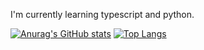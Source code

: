 I'm currently learning typescript and python.

[![Anurag's GitHub stats](https://github-readme-stats.vercel.app/api?username=hightail191)](https://github.com/anuraghazra/github-readme-stats)
[![Top Langs](https://github-readme-stats.vercel.app/api/top-langs/?username=hightail)](https://github.com/anuraghazra/github-readme-stats)
<!--
**hightail191/hightail191** is a ✨ _special_ ✨ repository because its `README.md` (this file) appears on your GitHub profile.

Here are some ideas to get you started:

- 🔭 I’m currently working on ...
- 🌱 I’m currently learning ...
- 👯 I’m looking to collaborate on ...
- 🤔 I’m looking for help with ...
- 💬 Ask me about ...
- 📫 How to reach me: ...
- 😄 Pronouns: ...
- ⚡ Fun fact: ...
-->

